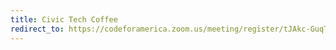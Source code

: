 ```yaml
---
title: Civic Tech Coffee
redirect_to: https://codeforamerica.zoom.us/meeting/register/tJAkc-GuqTwrEtKDs9106OVu0wM_qI2TdtUT
---
```

